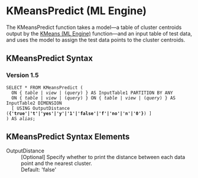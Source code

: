 <div class="nested0" aria-labelledby="ariaid-title1" topicindex="1" topicid="bed1507575360080" id="bed1507575360080"><h1 class="title topictitle1" id="ariaid-title1">KMeansPredict (ML Engine)</h1><div class="body conbody">
<p class="p">The KMeansPredict function takes a model—a table of cluster centroids output by the <a href="gdl1558461123604.md#vqm1507162150338">KMeans (ML Engine)</a> function—and an input table of test data, and uses the model to assign the test data points to the cluster centroids.</p></div><div class="topic reference nested1" aria-labelledby="ariaid-title2" topicindex="2" topicid="loo1507575377864" xml:lang="en-us" lang="en-us" id="loo1507575377864">
<h2 class="title topictitle2" id="ariaid-title2">KMeansPredict Syntax</h2><div class="body refbody"><div class="section" id="loo1507575377864__section_N10011_N1000E_N10001">
<h3 class="title sectiontitle">Version <span>1.5</span></h3><pre class="pre codeblock" xml:space="preserve"><code>SELECT * FROM KMeansPredict (
  <span>ON { <var class="keyword varname">table</var> | <var class="keyword varname">view</var> | (<var class="keyword varname">query</var>) }</span> AS InputTable1 PARTITION BY ANY
  <span>ON { <var class="keyword varname">table</var> | <var class="keyword varname">view</var> | (<var class="keyword varname">query</var>) }</span> <span>ON { <var class="keyword varname">table</var> | <var class="keyword varname">view</var> | (<var class="keyword varname">query</var>) }</span> AS InputTable2 DIMENSION
  [ USING OutputDistance (<span><b>{'true'|'t'|'yes'|'y'|'1'|'false'|'f'|'no'|'n'|'0'}</b></span>) ]
) AS <var class="keyword varname">alias</var>;</code></pre></div></div></div><div class="topic reference nested1" aria-labelledby="ariaid-title3" topicindex="3" topicid="nje1507575415577" xml:lang="en-us" lang="en-us" id="nje1507575415577">
<h2 class="title topictitle2" id="ariaid-title3">KMeansPredict Syntax Elements</h2><div class="body refbody"><div class="section" id="nje1507575415577__section_N10011_N1000E_N10001"><dl class="dl parml"><dt class="dt pt dlterm">OutputDistance</dt><dd class="dd pd">[Optional] Specify whether to print the distance between each data point and the nearest cluster.</dd><dd class="dd pd ddexpand">Default: 'false'</dd></dl></div></div></div></div>
